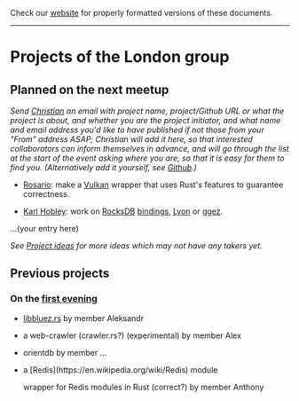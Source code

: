 Check our [website](http://rustaceans.uk/) for
properly formatted versions of these documents.

---

# Projects of the London group

## Planned on the next meetup

*Send [Christian](mailto:chrjae@gmail.com) an email with project name, project/Github URL or what the project is about, and whether you are the project initiator, and what name and email address you'd like to have published if not those from your "From" address ASAP; Christian will add it here, so that interested collaborators can inform themselves in advance, and will go through the list at the start of the event asking where you are, so that it is easy for them to find you. (Alternatively add it yourself, see [Github](../Github.md).)*

* [Rosario](https://github.com/veganpower): make a [Vulkan](https://www.khronos.org/vulkan/) wrapper that uses Rust's features to guarantee correctness.

* [Karl Hobley](https://github.com/kaedroho): work on [RocksDB](https://en.wikipedia.org/wiki/RocksDB) [bindings](https://github.com/spacejam/rust-rocksdb), [Lyon](https://github.com/nical/lyon) or [ggez](https://github.com/ggez/ggez).

...(your entry here)

*See [Project ideas](../Project_ideas.md) for more ideas which may not have any takers yet.*

## Previous projects

### On the [first evening](past_events/evening-1.md)

* [libbluez.rs](http://github.com/khvzak/libbluez-rs) by member
  Aleksandr

* a web-crawler (crawler.rs?) <!--(url XXX)--> (experimental) by member Alex

* orientdb by member ...<!--XXX-->

* <!--XXX project name and URL?-->a [Redis](https://en.wikipedia.org/wiki/Redis) module
  wrapper for Redis modules in Rust (correct?) by member Anthony

